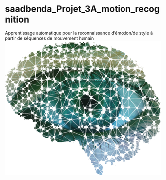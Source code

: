 # saadbenda_Projet_3A_motion_recognition
Apprentissage automatique pour la reconnaissance d’émotion/de style à partir de séquences de mouvement humain        
![wallpapper](./doc/wallpaper.png)

